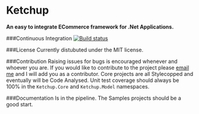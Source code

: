 Ketchup
=======

__An easy to integrate ECommerce framework for .Net Applications.__

###Continuous Integration
[![Build status](https://ci.appveyor.com/api/projects/status/skiwgf2l9l23o7gp)](https://ci.appveyor.com/project/james-dibble/ketchup)

###License
Currently distubuted under the MIT license.

###Contribution
Raising issues for bugs is encouraged whenever and whoever you are.  If you would like to contribute to the project please [email me](mailto:james@jdibble.co.uk) and I will add you as a contributor.  Core projects are all Stylecopped and eventually will be Code Analysed.  Unit test coverage should always be 100% in the `Ketchup.Core` and `Ketchup.Model` namespaces.

###Documentation
Is in the pipeline.  The Samples projects should be a good start.
